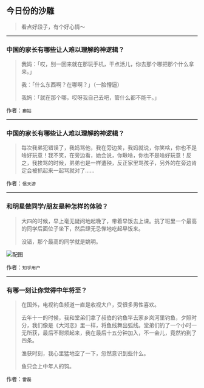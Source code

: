 ## 今日份的沙雕

> 看点好段子，有个好心情～


 
---

### 中国的家长有哪些让人难以理解的神逻辑？

> 我妈：「哎，别一回来就在那玩手机，干点活儿，你去那个哪把那个什么拿来。」
> 
> 我：「什么东西啊？在哪啊？」（一脸懵逼）
> 
> 我妈：「就在那个哪，哎呀我自己去吧，管什么都不能干。」


作者：`癫姑`

---

### 中国的家长有哪些让人难以理解的神逻辑？

> 每次我弟犯错误了，我妈骂他，我在旁边笑，我妈就说，你笑啥，你也不是啥好玩意！我不笑，在旁边看，她会说，你瞅啥，你也不是啥好玩意！反之，我挨骂的时候，弟弟也是一样遭殃，反正家里骂孩子，另外的在旁边肯定会被抓起来一起骂就对了……


作者：`信天游`

---

### 和明星做同学/朋友是种怎样的体验？

> 大四的时候，早上毫无疑问地起晚了，带着早饭去上课。挑了班里一个最高的同学后面位子坐下，然后肆无忌惮地吃起早饭来。
> 
> 没错，那个最高的同学就是姚明。



![配图](http://pic4.zhimg.com/70/v2-9254878bf16f9b4fcb8fa3461d844e3f_b.jpg)


作者：`知乎用户`

---

### 有哪一刻让你觉得中年将至？

> 在国外，电视钓鱼频道一直是收视大户，受很多男性喜欢。
> 
> 去年十一的时候，我和堂弟们拿了叔伯的钓鱼竿去家乡岚河里钓鱼，夕照时分，我们像是《大河恋》里一样，将鱼线舞出弧线。堂弟们钓了一个小时一无所获，最后不耐烦起来，我在最后十五分钟加入，不一会儿，竟然钓到了四条。
> 
> 渔获时刻，我心里猛地空了一下，忽然意识到些什么。
> 
> 鱼只会上中年人的钩。


作者：`雷磊`